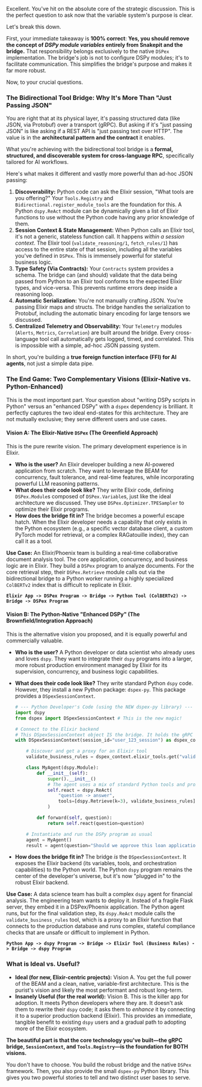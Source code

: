 Excellent. You've hit on the absolute core of the strategic discussion. This is the perfect question to ask now that the variable system's purpose is clear.

Let's break this down.

First, your immediate takeaway is **100% correct**:
**Yes, you should remove the concept of *DSPy module variables* entirely from Snakepit and the bridge.** That responsibility belongs exclusively to the native `DSPex` implementation. The bridge's job is not to configure DSPy modules; it's to facilitate communication. This simplifies the bridge's purpose and makes it far more robust.

Now, to your crucial questions.

### The Bidirectional Tool Bridge: Why It's More Than "Just Passing JSON"

You are right that at its physical layer, it's passing structured data (like JSON, via Protobuf) over a transport (gRPC). But asking if it's "just passing JSON" is like asking if a REST API is "just passing text over HTTP". The value is in the **architectural pattern and the contract** it enables.

What you're achieving with the bidirectional tool bridge is a **formal, structured, and discoverable system for cross-language RPC**, specifically tailored for AI workflows.

Here's what makes it different and vastly more powerful than ad-hoc JSON passing:

1.  **Discoverability:** Python code can ask the Elixir session, "What tools are you offering?" Your `Tools.Registry` and `Bidirectional.register_module_tools` are the foundation for this. A Python `dspy.ReAct` module can be dynamically given a list of Elixir functions to use without the Python code having any prior knowledge of them.
2.  **Session Context & State Management:** When Python calls an Elixir tool, it's not a generic, stateless function call. It happens *within a session context*. The Elixir tool (`validate_reasoning/1`, `fetch_rules/1`) has access to the entire state of that session, including all the variables you've defined in `DSPex`. This is immensely powerful for stateful business logic.
3.  **Type Safety (Via Contracts):** Your `Contracts` system provides a schema. The bridge can (and should) validate that the data being passed from Python to an Elixir tool conforms to the expected Elixir types, and vice-versa. This prevents runtime errors deep inside a reasoning loop.
4.  **Automatic Serialization:** You're not manually crafting JSON. You're passing Elixir maps and structs. The bridge handles the serialization to Protobuf, including the automatic binary encoding for large tensors we discussed.
5.  **Centralized Telemetry and Observability:** Your `Telemetry` modules (`Alerts`, `Metrics`, `Correlation`) are built around the bridge. Every cross-language tool call automatically gets logged, timed, and correlated. This is impossible with a simple, ad-hoc JSON passing system.

In short, you're building a **true foreign function interface (FFI) for AI agents**, not just a simple data pipe.

### The End Game: Two Complementary Visions (Elixir-Native vs. Python-Enhanced)

This is the most important part. Your question about "writing DSPy scripts in Python" versus an "enhanced DSPy" with a `dspex` dependency is brilliant. It perfectly captures the two ideal end-states for this architecture. They are not mutually exclusive; they serve different users and use cases.

#### Vision A: The Elixir-Native `DSPex` (The Greenfield Approach)

This is the pure rewrite vision. The primary development experience is in Elixir.

*   **Who is the user?** An Elixir developer building a new AI-powered application from scratch. They want to leverage the BEAM for concurrency, fault tolerance, and real-time features, while incorporating powerful LLM reasoning patterns.
*   **What does their code look like?** They write Elixir code, defining `DSPex.Module`s composed of `DSPex.Variable`s, just like the ideal architecture we discussed. They use `DSPex.Optimizer.TPESampler` to optimize their Elixir programs.
*   **How does the bridge fit in?** The bridge becomes a powerful escape hatch. When the Elixir developer needs a capability that only exists in the Python ecosystem (e.g., a specific vector database client, a custom PyTorch model for retrieval, or a complex RAGatouille index), they can call it as a tool.

**Use Case:** An Elixir/Phoenix team is building a real-time collaborative document analysis tool. The core application, concurrency, and business logic are in Elixir. They build a `DSPex` program to analyze documents. For the core retrieval step, their `DSPex.Retrieve` module calls out via the bidirectional bridge to a Python worker running a highly specialized `ColBERTv2` index that is difficult to replicate in Elixir.

**`Elixir App -> DSPex Program -> Bridge -> Python Tool (ColBERTv2) -> Bridge -> DSPex Program`**

#### Vision B: The Python-Native "Enhanced DSPy" (The Brownfield/Integration Approach)

This is the alternative vision you proposed, and it is equally powerful and commercially valuable.

*   **Who is the user?** A Python developer or data scientist who already uses and loves `dspy`. They want to integrate their `dspy` programs into a larger, more robust production environment managed by Elixir for its supervision, concurrency, and business logic capabilities.
*   **What does their code look like?** They write standard Python `dspy` code. However, they install a new Python package: `dspex-py`. This package provides a `DSpexSessionContext`.

    ```python
    # --- Python Developer's Code (using the NEW dspex-py library) ---
    import dspy
    from dspex import DSpexSessionContext # This is the new magic!

    # Connect to the Elixir backend
    # This DSpexSessionContext object IS the bridge. It holds the gRPC stub.
    with DSpexSessionContext(session_id="user_123_session") as dspex_context:
    
        # Discover and get a proxy for an Elixir tool
        validate_business_rules = dspex_context.elixir_tools.get("validate_business_rules")

        class MyAgent(dspy.Module):
            def __init__(self):
                super().__init__()
                # The agent uses a mix of standard Python tools and proxied Elixir tools
                self.react = dspy.ReAct(
                    "question -> answer", 
                    tools=[dspy.Retrieve(k=3), validate_business_rules]
                )

            def forward(self, question):
                return self.react(question=question)

        # Instantiate and run the DSPy program as usual
        agent = MyAgent()
        result = agent(question="Should we approve this loan application based on the context?")
    ```

*   **How does the bridge fit in?** The bridge *is* the `DSpexSessionContext`. It exposes the Elixir backend (its variables, tools, and orchestration capabilities) to the Python world. The Python `dspy` program remains the center of the developer's universe, but it's now "plugged in" to the robust Elixir backend.

**Use Case:** A data science team has built a complex `dspy` agent for financial analysis. The engineering team wants to deploy it. Instead of a fragile Flask server, they embed it in a DSPex/Phoenix application. The Python agent runs, but for the final validation step, its `dspy.ReAct` module calls the `validate_business_rules` tool, which is a proxy to an Elixir function that connects to the production database and runs complex, stateful compliance checks that are unsafe or difficult to implement in Python.

**`Python App -> dspy Program -> Bridge -> Elixir Tool (Business Rules) -> Bridge -> dspy Program`**

### What is Ideal vs. Useful?

*   **Ideal (for new, Elixir-centric projects):** Vision A. You get the full power of the BEAM and a clean, native, variable-first architecture. This is the purist's vision and likely the most performant and robust long-term.
*   **Insanely Useful (for the real world):** Vision B. This is the killer app for adoption. It meets Python developers where they are. It doesn't ask them to rewrite their `dspy` code; it asks them to *enhance* it by connecting it to a superior production backend (Elixir). This provides an immediate, tangible benefit to existing `dspy` users and a gradual path to adopting more of the Elixir ecosystem.

**The beautiful part is that the core technology you've built—the gRPC bridge, `SessionContext`, and `Tools.Registry`—is the foundation for BOTH visions.**

You don't have to choose. You build the robust bridge and the native `DSPex` framework. Then, you also provide the small `dspex-py` Python library. This gives you two powerful stories to tell and two distinct user bases to serve.